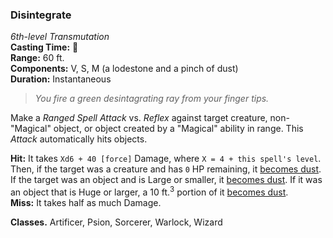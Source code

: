 ### Disintegrate  
*6th-level Transmutation*  
**Casting Time:** 🔷  
**Range:** 60 ft.  
**Components:** V, S, M (a lodestone and a pinch of dust)  
**Duration:** Instantaneous  

>*You fire a green desintagrating ray from your finger tips.*

Make a *Ranged Spell Attack* vs. *Reflex* against target creature, non-"Magical" object, or object created by a "Magical" ability in range. This *Attack* automatically hits objects.

**Hit:** It takes `Xd6 + 40 [force]` Damage, where `X = 4 + this spell's level`. Then, if the target was a creature and has `0` HP remaining, it [becomes dust][BD]. If the target was an object and is Large or smaller, it [becomes dust][BD]. If it was an object that is Huge or larger, a 10 ft.<sup>3</sup> portion of it [becomes dust][BD].  
**Miss:** It takes half as much Damage.

**Classes.** Artificer, Psion, Sorcerer, Warlock, Wizard

[BD]: ../../Rules/Conditions/Become%20Dust.md
